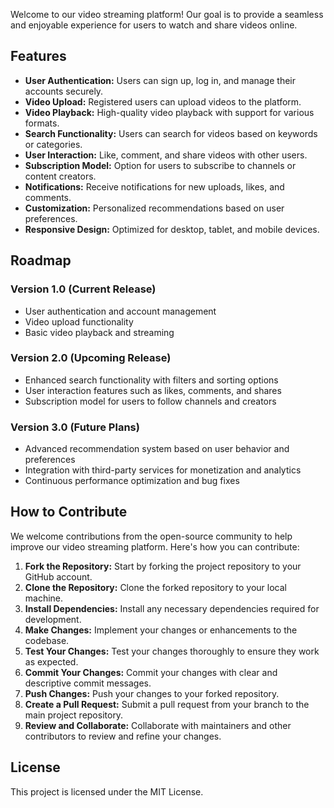 
Welcome to our video streaming platform! Our goal is to provide a seamless and enjoyable experience for users to watch and share videos online.

## Features

-   **User Authentication:** Users can sign up, log in, and manage their accounts securely.
-   **Video Upload:** Registered users can upload videos to the platform.
-   **Video Playback:** High-quality video playback with support for various formats.
-   **Search Functionality:** Users can search for videos based on keywords or categories.
-   **User Interaction:** Like, comment, and share videos with other users.
-   **Subscription Model:** Option for users to subscribe to channels or content creators.
-   **Notifications:** Receive notifications for new uploads, likes, and comments.
-   **Customization:** Personalized recommendations based on user preferences.
-   **Responsive Design:** Optimized for desktop, tablet, and mobile devices.

## Roadmap

### Version 1.0 (Current Release)

-   User authentication and account management
-   Video upload functionality
-   Basic video playback and streaming

### Version 2.0 (Upcoming Release)

-   Enhanced search functionality with filters and sorting options
-   User interaction features such as likes, comments, and shares
-   Subscription model for users to follow channels and creators

### Version 3.0 (Future Plans)

-   Advanced recommendation system based on user behavior and preferences
-   Integration with third-party services for monetization and analytics
-   Continuous performance optimization and bug fixes

## How to Contribute

We welcome contributions from the open-source community to help improve our video streaming platform. Here's how you can contribute:

1.  **Fork the Repository:** Start by forking the project repository to your GitHub account.
2.  **Clone the Repository:** Clone the forked repository to your local machine.
3.  **Install Dependencies:** Install any necessary dependencies required for development.
4.  **Make Changes:** Implement your changes or enhancements to the codebase.
5.  **Test Your Changes:** Test your changes thoroughly to ensure they work as expected.
6.  **Commit Your Changes:** Commit your changes with clear and descriptive commit messages.
7.  **Push Changes:** Push your changes to your forked repository.
8.  **Create a Pull Request:** Submit a pull request from your branch to the main project repository.
9.  **Review and Collaborate:** Collaborate with maintainers and other contributors to review and refine your changes.

## License

This project is licensed under the MIT License.

